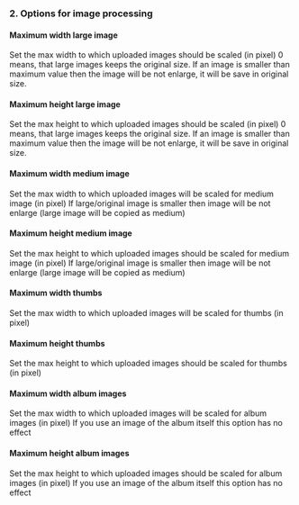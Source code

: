 ### 2. Options for image processing

#### Maximum width large image

Set the max width to which uploaded images should be scaled \(in pixel\) 0 means, that large images keeps the original size. If an image is smaller than maximum value then the image will be not enlarge, it will be save in original size.

#### Maximum height large image

Set the max height to which uploaded images should be scaled \(in pixel\) 0 means, that large images keeps the original size. If an image is smaller than maximum value then the image will be not enlarge, it will be save in original size.

#### Maximum width medium image

Set the max width to which uploaded images will be scaled for medium image \(in pixel\) If large/original image is smaller then image will be not enlarge \(large image will be copied as medium\)

#### Maximum height medium image

Set the max height to which uploaded images should be scaled for medium image \(in pixel\) If large/original image is smaller then image will be not enlarge \(large image will be copied as medium\)

#### Maximum width thumbs

Set the max width to which uploaded images will be scaled for thumbs \(in pixel\)

#### Maximum height thumbs

Set the max height to which uploaded images should be scaled for thumbs \(in pixel\)

#### Maximum width album images

Set the max width to which uploaded images will be scaled for album images \(in pixel\) If you use an image of the album itself this option has no effect

#### Maximum height album images

Set the max height to which uploaded images should be scaled for album images \(in pixel\) If you use an image of the album itself this option has no effect